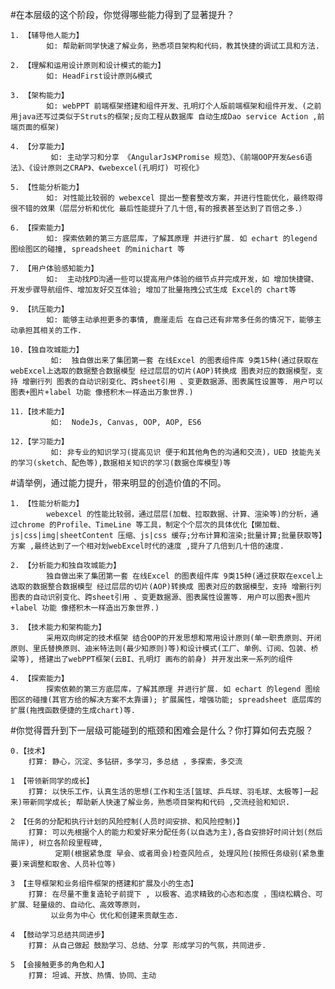 #在本层级的这个阶段，你觉得哪些能力得到了显著提升？ 
	
	1. 【辅导他人能力】 
			如: 帮助新同学快速了解业务，熟悉项目架构和代码，教其快捷的调试工具和方法.

	2. 【理解和运用设计原则和设计模式的能力】
			如: HeadFirst设计原则&模式 

	3. 【架构能力】 
			如: webPPT 前端框架搭建和组件开发、孔明灯个人版前端框架和组件开发、(之前用java还写过类似于Struts的框架;反向工程从数据库 自动生成Dao service Action ,前端页面的框架)

	4. 【分享能力】
			 如: 主动学习和分享 《AngularJs》《Promise 规范》、《前端OOP开发&es6语法》、《设计原则之CRAP》、《webexcel(孔明灯) 可视化》 

	5. 【性能分析能力】
			如: 对性能比较弱的 webexcel 提出一整套整改方案，并进行性能优化，最终取得很不错的效果（层层分析和优化 最后性能提升了几十倍,有的报表甚至达到了百倍之多.）

	6. 【探索能力】
			如: 探索依赖的第三方底层库，了解其原理 并进行扩展. 如 echart 的legend 图绘图区的碰撞, spreadsheet 的minichart 等

	7. 【用户体验感知能力】
			如:  主动找PD沟通一些可以提高用户体验的细节点并完成开发，如 增加快捷键、开发步骤导航组件、增加友好交互体验; 增加了批量拖拽公式生成 Excel的 chart等

	9. 【抗压能力】
			如: 能够主动承担更多的事情, 鹿崖走后 在自己还有非常多任务的情况下，能够主动承担其相关的工作.

	10.【独自攻城能力】
			 如:  独自做出来了集团第一套 在线Excel 的图表组件库 9类15种(通过获取在webExcel上选取的数据整合数据模型 经过层层的切片(AOP)转换成 图表对应的数据模型，支持 增删行列 图表的自动识别变化、跨sheet引用 、变更数据源、图表属性设置等. 用户可以图表+图片+label 功能 像搭积木一样造出万象世界.)
	
	11.【技术能力】
			 如:  NodeJs, Canvas, OOP, AOP, ES6 
	
	12.【学习能力】
			 如: 非专业的知识学习(提高见识 便于和其他角色的沟通和交流)，UED 技能先关的学习(sketch、配色等),数据相关知识的学习(数据仓库模型)等



#请举例，通过能力提升，带来明显的创造价值的不同。 

	1. 【性能分析能力】
			webexcel 的性能比较弱，通过层层(加载、拉取数据、计算、渲染等)的分析，通过chrome 的Profile、TimeLine 等工具，制定个个层次的具体优化【懒加载、js|css|img|sheetContent 压缩、js|css 缓存;分布计算和渲染;批量计算;批量获取等】方案 ,最终达到了一个相对划webExcel时代的速度 ,提升了几倍到几十倍的速度.

	2. 【分析能力和独自攻城能力】
			独自做出来了集团第一套 在线Excel 的图表组件库 9类15种(通过获取在excel上选取的数据整合数据模型 经过层层的切片(AOP)转换成 图表对应的数据模型，支持 增删行列 图表的自动识别变化、跨sheet引用 、变更数据源、图表属性设置等. 用户可以图表+图片+label 功能 像搭积木一样造出万象世界.)

	3. 【技术能力和架构能力】
			采用双向绑定的技术框架 结合OOP的开发思想和常用设计原则(单一职责原则、开闭原则、里氏替换原则、迪米特法则(最少知原则)等)和设计模式(工厂、单例、订阅、包装、桥梁等), 搭建出了webPPT框架(云BI、孔明灯 画布的前身) 并开发出来一系列的组件

	4. 【探索能力】
			探索依赖的第三方底层库，了解其原理 并进行扩展. 如 echart 的legend 图绘图区的碰撞(其官方给的解决方案不太靠谱); 扩展属性，增强功能; spreadsheet 底层库的扩展(拖拽函数便捷的生成chart)等.




#你觉得晋升到下一层级可能碰到的瓶颈和困难会是什么？你打算如何去克服？ 
	
	0.【技术】
		打算: 静心，沉淀、多钻研，多学习，多总结 ，多探索，多交流

    1 【带领新同学的成长】 
		打算: 以快乐工作，认真生活的思想(工作和生活[篮球、乒乓球、羽毛球、太极等]一起来)带新同学成长; 帮助新人快速了解业务，熟悉项目架构和代码 ,交流经验和知识.

    2 【任务的分配和执行计划的风险控制(人员时间安排、和风险控制)】
    	打算: 可以先根据个人的能力和爱好来分配任务(以自选为主),各自安排好时间计划(然后简评), 树立各阶段里程碑,
    		  定期(根据紧急度 早会、或者周会)检查风险点, 处理风险(按照任务级别(紧急重要)来调整和取舍、人员补位等)

    3 【主导框架和业务组件框架的搭建和扩展及小的生态】
    	打算: 在尽量不重复造轮子前提下 , 以极客、追求精致的心态和态度 ，围绕松耦合、可扩展、轻量级的、自动化、高效等原则，
    		 以业务为中心 优化和创建来贡献生态.

    4 【鼓动学习总结共同进步】
    	打算: 从自己做起 鼓励学习、总结、分享 形成学习的气氛，共同进步.

    5 【会接触更多的角色和人】
    	打算: 坦诚、开放、热情、协同、主动
